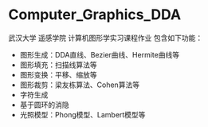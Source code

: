 # Computer_Graphics_DDA
武汉大学 遥感学院 计算机图形学实习课程作业
包含如下功能：
* 图形生成：DDA直线、Bezier曲线、Hermite曲线等
* 图形填充：扫描线算法等
* 图形变换：平移、缩放等
* 图形裁剪：梁友栋算法、Cohen算法等
* 字符生成
* 基于圆环的消隐
* 光照模型：Phong模型、Lambert模型等
